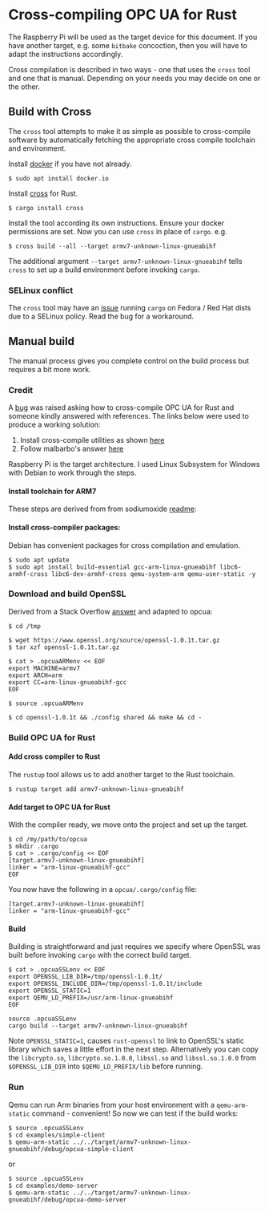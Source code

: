 # Cross-compiling OPC UA for Rust

The Raspberry Pi will be used as the target device for this document. If you have another target, e.g. some `bitbake` concoction, then you will have to adapt the instructions accordingly.

Cross compilation is described in two ways - one that uses the `cross` tool and one that is manual. Depending on your needs you may decide on one or the other. 

## Build with Cross

The `cross` tool attempts to make it as simple as possible to cross-compile software by automatically fetching the appropriate cross compile toolchain and environment.

Install [docker](https://www.docker.com/) if you have not already.

```
$ sudo apt install docker.io
```

Install [cross](https://github.com/rust-embedded/cross) for Rust.

```
$ cargo install cross
```

Install the tool according its own instructions. Ensure your docker permissions are set. Now you can use `cross` in place of `cargo`. e.g.

```
$ cross build --all --target armv7-unknown-linux-gnueabihf
```

The additional argument `--target armv7-unknown-linux-gnueabihf` tells `cross` to set up a build environment before invoking `cargo`.

### SELinux conflict

The `cross` tool may have an [issue](https://github.com/rust-embedded/cross/issues/112) running `cargo` on Fedora / Red Hat dists due to a SELinux policy. Read the bug for a workaround.

## Manual build

The manual process gives you complete control on the build process but requires a bit more work.

### Credit

A [bug](https://github.com/locka99/opcua/issues/24) was raised asking how to cross-compile OPC UA for Rust and someone kindly answered with references. The links below were used to produce a working solution:

1. Install cross-compile utilities as shown [here](https://github.com/sodiumoxide/sodiumoxide)
2. Follow malbarbo's answer [here](https://stackoverflow.com/questions/37375712/cross-compile-rust-openssl-for-raspberry-pi-2)

Raspberry Pi is the target architecture. I used Linux Subsystem for Windows with Debian to work
through the steps.

#### Install toolchain for ARM7

These steps are derived from from sodiumoxide [readme](https://github.com/sodiumoxide/sodiumoxide):

#### Install cross-compiler packages:

Debian has convenient packages for cross compilation and emulation.

```
$ sudo apt update
$ sudo apt install build-essential gcc-arm-linux-gnueabihf libc6-armhf-cross libc6-dev-armhf-cross qemu-system-arm qemu-user-static -y
```

### Download and build OpenSSL

Derived from a Stack Overflow [answer](https://stackoverflow.com/questions/37375712/cross-compile-rust-openssl-for-raspberry-pi-2) and adapted to opcua:

```
$ cd /tmp

$ wget https://www.openssl.org/source/openssl-1.0.1t.tar.gz
$ tar xzf openssl-1.0.1t.tar.gz

$ cat > .opcuaARMenv << EOF
export MACHINE=armv7
export ARCH=arm
export CC=arm-linux-gnueabihf-gcc
EOF

$ source .opcuaARMenv

$ cd openssl-1.0.1t && ./config shared && make && cd -
```

### Build OPC UA for Rust

#### Add cross compiler to Rust

The `rustup` tool allows us to add another target to the Rust toolchain.

```
$ rustup target add armv7-unknown-linux-gnueabihf
```

#### Add target to OPC UA for Rust

With the compiler ready, we move onto the project and set up the target.

```
$ cd /my/path/to/opcua
$ mkdir .cargo
$ cat > .cargo/config << EOF
[target.armv7-unknown-linux-gnueabihf]
linker = "arm-linux-gnueabihf-gcc"
EOF
```

You now have the following in a `opcua/.cargo/config` file:

```
[target.armv7-unknown-linux-gnueabihf]
linker = "arm-linux-gnueabihf-gcc"
```

#### Build

Building is straightforward and just requires we specify where OpenSSL was built before invoking `cargo` with the 
correct build target.

```
$ cat > .opcuaSSLenv << EOF
export OPENSSL_LIB_DIR=/tmp/openssl-1.0.1t/
export OPENSSL_INCLUDE_DIR=/tmp/openssl-1.0.1t/include
export OPENSSL_STATIC=1
export QEMU_LD_PREFIX=/usr/arm-linux-gnueabihf
EOF

source .opcuaSSLenv
cargo build --target armv7-unknown-linux-gnueabihf
```

Note `OPENSSL_STATIC=1`, causes `rust-openssl` to link to OpenSSL's static library which saves a
little effort in the next step. Alternatively you can copy the `libcrypto.so`, `libcrypto.so.1.0.0`, `libssl.so` and 
`libssl.so.1.0.0` from `$OPENSSL_LIB_DIR` into `$QEMU_LD_PREFIX/lib` before running.

### Run

Qemu can run Arm binaries from your host environment with a `qemu-arm-static` command - convenient! 
So now we can test if the build works:

```
$ source .opcuaSSLenv
$ cd examples/simple-client
$ qemu-arm-static ../../target/armv7-unknown-linux-gnueabihf/debug/opcua-simple-client
```

or

```
$ source .opcuaSSLenv
$ cd examples/demo-server
$ qemu-arm-static ../../target/armv7-unknown-linux-gnueabihf/debug/opcua-demo-server
```
